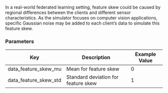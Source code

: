 In a real-world federated learning setting, feature skew
could be caused by regional differences between the clients and different sensor characteristics. 
As the simulator focuses on computer vision applications, specific Gaussian noise may
be added to each client’s data to simulate this feature skew.

### Parameters
| Key                       | Description                         | Example Value |
|---------------------------|-------------------------------------|---------------|
| data_feature_skew_mu | Mean for feature skew               | 0             |
| data_feature_skew_std | Standard deviation for feature skew | 1             |
